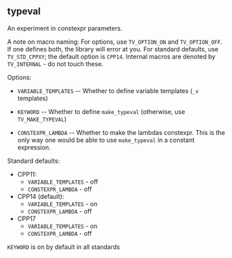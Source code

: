 typeval
---

An experiment in constexpr parameters.

A note on macro naming: For options, use `TV_OPTION_ON` and `TV_OPTION_OFF`. If
one defines both, the library will error at you. For standard defaults,
use `TV_STD_CPPXY`; the default option is `CPP14`. Internal macros are denoted
by `TV_INTERNAL` - do not touch these.

Options:

* `VARIABLE_TEMPLATES` -- Whether to define variable templates (`_v` templates)

* `KEYWORD` -- Whether to define `make_typeval` (otherwise, use `TV_MAKE_TYPEVAL`)

* `CONSTEXPR_LAMBDA` -- Whether to make the lambdas constexpr. This is the only
  way one would be able to use `make_typeval` in a constant expression.

Standard defaults:

* CPP11:
  * `VARIABLE_TEMPLATES` - off
  * `CONSTEXPR_LAMBDA` - off
* CPP14 (default):
  * `VARIABLE_TEMPLATES` - on
  * `CONSTEXPR_LAMBDA` - off
* CPP17
  * `VARIABLE_TEMPLATES` - on
  * `CONSTEXPR_LAMBDA` - off

`KEYWORD` is on by default in all standards

